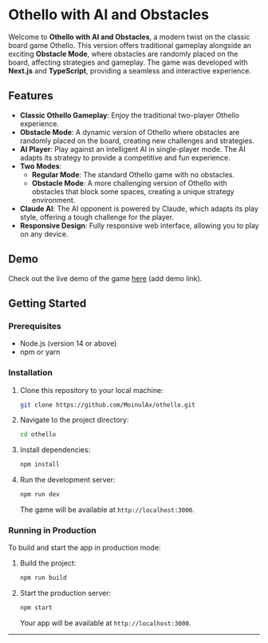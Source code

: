 # Othello with AI and Obstacles

Welcome to **Othello with AI and Obstacles**, a modern twist on the classic board game Othello. This version offers traditional gameplay alongside an exciting **Obstacle Mode**, where obstacles are randomly placed on the board, affecting strategies and gameplay. The game was developed with **Next.js** and **TypeScript**, providing a seamless and interactive experience.

## Features

- **Classic Othello Gameplay**: Enjoy the traditional two-player Othello experience.
- **Obstacle Mode**: A dynamic version of Othello where obstacles are randomly placed on the board, creating new challenges and strategies.
- **AI Player**: Play against an intelligent AI in single-player mode. The AI adapts its strategy to provide a competitive and fun experience.
- **Two Modes**: 
  - **Regular Mode**: The standard Othello game with no obstacles.
  - **Obstacle Mode**: A more challenging version of Othello with obstacles that block some spaces, creating a unique strategy environment.
- **Claude AI**: The AI opponent is powered by Claude, which adapts its play style, offering a tough challenge for the player.
- **Responsive Design**: Fully responsive web interface, allowing you to play on any device.

## Demo

Check out the live demo of the game [here](#) (add demo link).

## Getting Started

### Prerequisites

- Node.js (version 14 or above)
- npm or yarn

### Installation

1. Clone this repository to your local machine:

   ```bash
   git clone https://github.com/MoinulAx/othello.git
   ```

2. Navigate to the project directory:

   ```bash
   cd othello
   ```

3. Install dependencies:

   ```bash
   npm install
   ```

4. Run the development server:

   ```bash
   npm run dev
   ```

   The game will be available at `http://localhost:3000`.

### Running in Production

To build and start the app in production mode:

1. Build the project:

   ```bash
   npm run build
   ```

2. Start the production server:

   ```bash
   npm start
   ```

   Your app will be available at `http://localhost:3000`.

---
